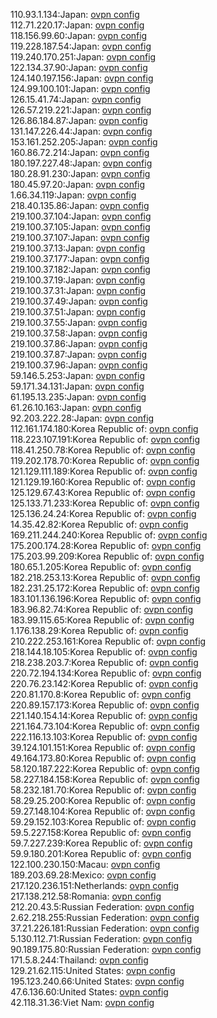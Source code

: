 110.93.1.134:Japan: [ovpn config](vpn/110_93_1_134.ovpn)  
112.71.220.17:Japan: [ovpn config](vpn/112_71_220_17.ovpn)  
118.156.99.60:Japan: [ovpn config](vpn/118_156_99_60.ovpn)  
119.228.187.54:Japan: [ovpn config](vpn/119_228_187_54.ovpn)  
119.240.170.251:Japan: [ovpn config](vpn/119_240_170_251.ovpn)  
122.134.37.90:Japan: [ovpn config](vpn/122_134_37_90.ovpn)  
124.140.197.156:Japan: [ovpn config](vpn/124_140_197_156.ovpn)  
124.99.100.101:Japan: [ovpn config](vpn/124_99_100_101.ovpn)  
126.15.41.74:Japan: [ovpn config](vpn/126_15_41_74.ovpn)  
126.57.219.221:Japan: [ovpn config](vpn/126_57_219_221.ovpn)  
126.86.184.87:Japan: [ovpn config](vpn/126_86_184_87.ovpn)  
131.147.226.44:Japan: [ovpn config](vpn/131_147_226_44.ovpn)  
153.161.252.205:Japan: [ovpn config](vpn/153_161_252_205.ovpn)  
160.86.72.214:Japan: [ovpn config](vpn/160_86_72_214.ovpn)  
180.197.227.48:Japan: [ovpn config](vpn/180_197_227_48.ovpn)  
180.28.91.230:Japan: [ovpn config](vpn/180_28_91_230.ovpn)  
180.45.97.20:Japan: [ovpn config](vpn/180_45_97_20.ovpn)  
1.66.34.119:Japan: [ovpn config](vpn/1_66_34_119.ovpn)  
218.40.135.86:Japan: [ovpn config](vpn/218_40_135_86.ovpn)  
219.100.37.104:Japan: [ovpn config](vpn/219_100_37_104.ovpn)  
219.100.37.105:Japan: [ovpn config](vpn/219_100_37_105.ovpn)  
219.100.37.107:Japan: [ovpn config](vpn/219_100_37_107.ovpn)  
219.100.37.13:Japan: [ovpn config](vpn/219_100_37_13.ovpn)  
219.100.37.177:Japan: [ovpn config](vpn/219_100_37_177.ovpn)  
219.100.37.182:Japan: [ovpn config](vpn/219_100_37_182.ovpn)  
219.100.37.19:Japan: [ovpn config](vpn/219_100_37_19.ovpn)  
219.100.37.31:Japan: [ovpn config](vpn/219_100_37_31.ovpn)  
219.100.37.49:Japan: [ovpn config](vpn/219_100_37_49.ovpn)  
219.100.37.51:Japan: [ovpn config](vpn/219_100_37_51.ovpn)  
219.100.37.55:Japan: [ovpn config](vpn/219_100_37_55.ovpn)  
219.100.37.58:Japan: [ovpn config](vpn/219_100_37_58.ovpn)  
219.100.37.86:Japan: [ovpn config](vpn/219_100_37_86.ovpn)  
219.100.37.87:Japan: [ovpn config](vpn/219_100_37_87.ovpn)  
219.100.37.96:Japan: [ovpn config](vpn/219_100_37_96.ovpn)  
59.146.5.253:Japan: [ovpn config](vpn/59_146_5_253.ovpn)  
59.171.34.131:Japan: [ovpn config](vpn/59_171_34_131.ovpn)  
61.195.13.235:Japan: [ovpn config](vpn/61_195_13_235.ovpn)  
61.26.10.163:Japan: [ovpn config](vpn/61_26_10_163.ovpn)  
92.203.222.28:Japan: [ovpn config](vpn/92_203_222_28.ovpn)  
112.161.174.180:Korea Republic of: [ovpn config](vpn/112_161_174_180.ovpn)  
118.223.107.191:Korea Republic of: [ovpn config](vpn/118_223_107_191.ovpn)  
118.41.250.78:Korea Republic of: [ovpn config](vpn/118_41_250_78.ovpn)  
119.202.178.70:Korea Republic of: [ovpn config](vpn/119_202_178_70.ovpn)  
121.129.111.189:Korea Republic of: [ovpn config](vpn/121_129_111_189.ovpn)  
121.129.19.160:Korea Republic of: [ovpn config](vpn/121_129_19_160.ovpn)  
125.129.67.43:Korea Republic of: [ovpn config](vpn/125_129_67_43.ovpn)  
125.133.71.233:Korea Republic of: [ovpn config](vpn/125_133_71_233.ovpn)  
125.136.24.24:Korea Republic of: [ovpn config](vpn/125_136_24_24.ovpn)  
14.35.42.82:Korea Republic of: [ovpn config](vpn/14_35_42_82.ovpn)  
169.211.244.240:Korea Republic of: [ovpn config](vpn/169_211_244_240.ovpn)  
175.200.174.28:Korea Republic of: [ovpn config](vpn/175_200_174_28.ovpn)  
175.203.99.209:Korea Republic of: [ovpn config](vpn/175_203_99_209.ovpn)  
180.65.1.205:Korea Republic of: [ovpn config](vpn/180_65_1_205.ovpn)  
182.218.253.13:Korea Republic of: [ovpn config](vpn/182_218_253_13.ovpn)  
182.231.25.172:Korea Republic of: [ovpn config](vpn/182_231_25_172.ovpn)  
183.101.136.196:Korea Republic of: [ovpn config](vpn/183_101_136_196.ovpn)  
183.96.82.74:Korea Republic of: [ovpn config](vpn/183_96_82_74.ovpn)  
183.99.115.65:Korea Republic of: [ovpn config](vpn/183_99_115_65.ovpn)  
1.176.138.29:Korea Republic of: [ovpn config](vpn/1_176_138_29.ovpn)  
210.222.253.161:Korea Republic of: [ovpn config](vpn/210_222_253_161.ovpn)  
218.144.18.105:Korea Republic of: [ovpn config](vpn/218_144_18_105.ovpn)  
218.238.203.7:Korea Republic of: [ovpn config](vpn/218_238_203_7.ovpn)  
220.72.194.134:Korea Republic of: [ovpn config](vpn/220_72_194_134.ovpn)  
220.76.23.142:Korea Republic of: [ovpn config](vpn/220_76_23_142.ovpn)  
220.81.170.8:Korea Republic of: [ovpn config](vpn/220_81_170_8.ovpn)  
220.89.157.173:Korea Republic of: [ovpn config](vpn/220_89_157_173.ovpn)  
221.140.154.14:Korea Republic of: [ovpn config](vpn/221_140_154_14.ovpn)  
221.164.73.104:Korea Republic of: [ovpn config](vpn/221_164_73_104.ovpn)  
222.116.13.103:Korea Republic of: [ovpn config](vpn/222_116_13_103.ovpn)  
39.124.101.151:Korea Republic of: [ovpn config](vpn/39_124_101_151.ovpn)  
49.164.173.80:Korea Republic of: [ovpn config](vpn/49_164_173_80.ovpn)  
58.120.187.222:Korea Republic of: [ovpn config](vpn/58_120_187_222.ovpn)  
58.227.184.158:Korea Republic of: [ovpn config](vpn/58_227_184_158.ovpn)  
58.232.181.70:Korea Republic of: [ovpn config](vpn/58_232_181_70.ovpn)  
58.29.25.200:Korea Republic of: [ovpn config](vpn/58_29_25_200.ovpn)  
59.27.148.104:Korea Republic of: [ovpn config](vpn/59_27_148_104.ovpn)  
59.29.152.103:Korea Republic of: [ovpn config](vpn/59_29_152_103.ovpn)  
59.5.227.158:Korea Republic of: [ovpn config](vpn/59_5_227_158.ovpn)  
59.7.227.239:Korea Republic of: [ovpn config](vpn/59_7_227_239.ovpn)  
59.9.180.201:Korea Republic of: [ovpn config](vpn/59_9_180_201.ovpn)  
122.100.230.150:Macau: [ovpn config](vpn/122_100_230_150.ovpn)  
189.203.69.28:Mexico: [ovpn config](vpn/189_203_69_28.ovpn)  
217.120.236.151:Netherlands: [ovpn config](vpn/217_120_236_151.ovpn)  
217.138.212.58:Romania: [ovpn config](vpn/217_138_212_58.ovpn)  
212.20.43.5:Russian Federation: [ovpn config](vpn/212_20_43_5.ovpn)  
2.62.218.255:Russian Federation: [ovpn config](vpn/2_62_218_255.ovpn)  
37.21.226.181:Russian Federation: [ovpn config](vpn/37_21_226_181.ovpn)  
5.130.112.71:Russian Federation: [ovpn config](vpn/5_130_112_71.ovpn)  
90.189.175.80:Russian Federation: [ovpn config](vpn/90_189_175_80.ovpn)  
171.5.8.244:Thailand: [ovpn config](vpn/171_5_8_244.ovpn)  
129.21.62.115:United States: [ovpn config](vpn/129_21_62_115.ovpn)  
195.123.240.66:United States: [ovpn config](vpn/195_123_240_66.ovpn)  
47.6.136.60:United States: [ovpn config](vpn/47_6_136_60.ovpn)  
42.118.31.36:Viet Nam: [ovpn config](vpn/42_118_31_36.ovpn)  
